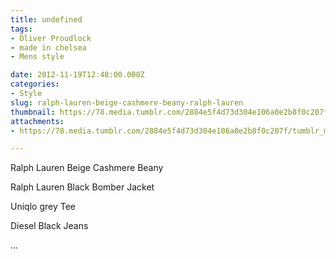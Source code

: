 ```yaml
---
title: undefined
tags:
- Oliver Proudlock
- made in chelsea
- Mens style

date: 2012-11-19T12:48:00.000Z
categories:
- Style
slug: ralph-lauren-beige-cashmere-beany-ralph-lauren
thumbnail: https://78.media.tumblr.com/2884e5f4d73d304e106a0e2b8f0c207f/tumblr_mdqjl8VhHc1rhrm24o1_r1_540.jpg
attachments:
- https://78.media.tumblr.com/2884e5f4d73d304e106a0e2b8f0c207f/tumblr_mdqjl8VhHc1rhrm24o1_r1_1280.jpg

---
```


Ralph Lauren Beige Cashmere Beany 

  Ralph Lauren Black Bomber Jacket 

  Uniqlo grey Tee  

  Diesel Black Jeans 

 ...

